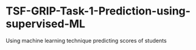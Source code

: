 # TSF-GRIP-Task-1-Prediction-using-supervised-ML
Using machine learning technique predicting scores of students

